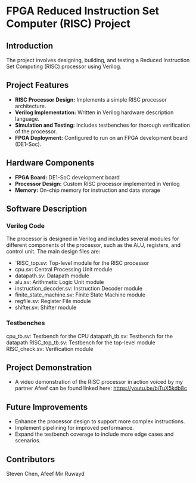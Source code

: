 # FPGA Reduced Instruction Set Computer (RISC) Project

## Introduction

The project involves designing, building, and testing a Reduced Instruction Set Computing (RISC) processor using Verilog.

## Project Features

- **RISC Processor Design:** Implements a simple RISC processor architecture.
- **Verilog Implementation:** Written in Verilog hardware description language.
- **Simulation and Testing:** Includes testbenches for thorough verification of the processor.
- **FPGA Deployment:** Configured to run on an FPGA development board (DE1-Soc).

## Hardware Components

- **FPGA Board:** DE1-SoC development board
- **Processor Design:** Custom RISC processor implemented in Verilog
- **Memory:** On-chip memory for instruction and data storage

## Software Description

### Verilog Code

The processor is designed in Verilog and includes several modules for different components of the processor, such as the ALU, registers, and control unit. The main design files are:

- `RISC_top.sv: Top-level module for the RISC processor
- cpu.sv: Central Processing Unit module
- datapath.sv: Datapath module
- alu.sv: Arithmetic Logic Unit module
- instruction_decoder.sv: Instruction Decoder module
- finite_state_machine.sv: Finite State Machine module
- regfile.sv: Register File module
- shifter.sv: Shifter module

### Testbenches
cpu_tb.sv: Testbench for the CPU
datapath_tb.sv: Testbench for the datapath
RISC_top_tb.sv: Testbench for the top-level module
RISC_check.sv: Verification module

## Project Demonstration

- A video demonstration of the RISC processor in action voiced by my partner Afeef can be found linked here: https://youtu.be/biTuX5kdb8c

## Future Improvements

- Enhance the processor design to support more complex instructions.
- Implement pipelining for improved performance.
- Expand the testbench coverage to include more edge cases and scenarios.

## Contributors
Steven Chen, Afeef Mir Ruwayd

